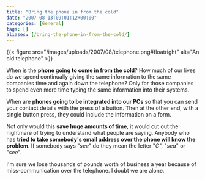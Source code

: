 ```yaml
---
title: "Bring the phone in from the cold"
date: "2007-08-13T09:01:12+00:00"
categories: [General]
tags: []
aliases: [/bring-the-phone-in-from-the-cold/]
---
```


{{< figure src="/images/uploads/2007/08/telephone.png#floatright" alt="An old telephone" >}}

When is the **phone going to come in from the cold**? How much of our lives do we spend continually giving the same information to the same companies time and again down the telephone? Only for those companies to spend even more time typing the same information into their systems.

When are **phones going to be integrated into our PCs** so that you can send your contact details with the press of a button. Then at the other end, with a single button press, they could include the information on a form.

Not only would this **save huge amounts of time**, it would cut out the nightmare of trying to understand what people are saying. Anybody who has **tried to take somebody's email address over the phone will know the problem**. If somebody says "*see*" do they mean the letter "*C*", "*sea*" or "*see*".

I'm sure we lose thousands of pounds worth of business a year because of miss-communication over the telephone. I doubt we are alone.
